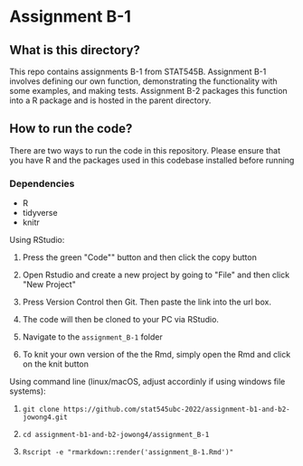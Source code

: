 # Assignment B-1

## What is this directory?

This repo contains assignments B-1 from STAT545B. Assignment B-1 involves defining our own function, demonstrating the functionality with some examples, and making tests.
Assignment B-2 packages this function into a R package and is hosted in the parent directory.

## How to run the code?

There are two ways to run the code in this repository. Please ensure that you have R and the packages used in this codebase installed before running

### Dependencies
 * R
 * tidyverse
 * knitr

Using RStudio:

1.  Press the green "Code"" button and then click the copy button

2.  Open Rstudio and create a new project by going to "File" and then click "New Project"

3.  Press Version Control then Git. Then paste the link into the url box.

4. The code will then be cloned to your PC via RStudio.

5. Navigate to the `assignment_B-1` folder

6. To knit your own version of the the Rmd, simply open the Rmd and click on the knit button

Using command line (linux/macOS, adjust accordinly if using windows file systems):

1.  `git clone https://github.com/stat545ubc-2022/assignment-b1-and-b2-jowong4.git`

2.  `cd assignment-b1-and-b2-jowong4/assignment_B-1`

3.  `Rscript -e "rmarkdown::render('assignment_B-1.Rmd')"`
